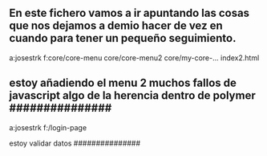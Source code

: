En este fichero vamos a ir apuntando las cosas que nos dejamos a demio hacer de vez en cuando para tener un pequeño seguimiento.
---------------
a:josestrk
f:core/core-menu core/core-menu2 core/my-core-... index2.html

estoy añadiendo el menu 2 muchos fallos de javascript algo de la herencia dentro de polymer
###############
---------------
a:josestrk
f:/login-page

estoy validar datos
###############